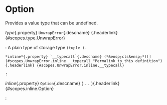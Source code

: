 <style type="text/css" rel="stylesheet">body { counter-reset: chapter 18; }</style>

Option
======

Provides a value type that can be undefined.

*type*{.property} `UnwrapError`{.descname} [](#scopes.type.UnwrapError "Permalink to this definition"){.headerlink} {#scopes.type.UnwrapError}

:   A plain type of storage type `(tuple )`.

    *inline*{.property} `__typecall`{.descname} (*&ensp;cls&ensp;*)[](#scopes.UnwrapError.inline.__typecall "Permalink to this definition"){.headerlink} {#scopes.UnwrapError.inline.__typecall}

    :   

*inline*{.property} `Option`{.descname} (*&ensp;...&ensp;*)[](#scopes.inline.Option "Permalink to this definition"){.headerlink} {#scopes.inline.Option}

:   

